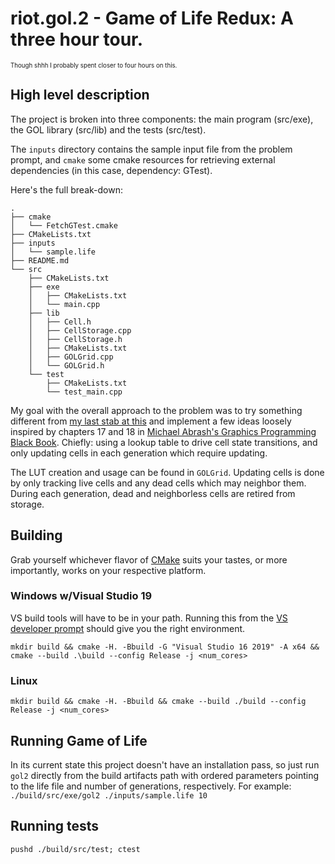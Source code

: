 # riot.gol.2 - Game of Life Redux: A three hour tour.

<sub><sup>Though shhh I probably spent closer to four hours on this.</sup></sub>

## High level description

The project is broken into three components: the main program (src/exe), the GOL library (src/lib) and the tests (src/test).

The `inputs` directory contains the sample input file from the problem prompt, and `cmake` some cmake resources for retrieving external dependencies (in this case, dependenc*y*: GTest).

Here's the full break-down:
```
.
├── cmake
│   └── FetchGTest.cmake
├── CMakeLists.txt
├── inputs
│   └── sample.life
├── README.md
└── src
    ├── CMakeLists.txt
    ├── exe
    │   ├── CMakeLists.txt
    │   └── main.cpp
    ├── lib
    │   ├── Cell.h
    │   ├── CellStorage.cpp
    │   ├── CellStorage.h
    │   ├── CMakeLists.txt
    │   ├── GOLGrid.cpp
    │   └── GOLGrid.h
    └── test
        ├── CMakeLists.txt
        └── test_main.cpp
```

My goal with the overall approach to the problem was to try something different from [my last stab at this](https://github.com/phytoporg/riot.gol) and implement a few ideas loosely inspired by chapters 17 and 18 in [Michael Abrash's Graphics Programming Black Book](http://www.jagregory.com/abrash-black-book/). Chiefly: using a lookup table to drive cell state transitions, and only updating cells in each generation which require updating.

The LUT creation and usage can be found in `GOLGrid`. Updating cells is done by only tracking live cells and any dead cells which may neighbor them. During each generation, dead and neighborless cells are retired from storage.

## Building

Grab yourself whichever flavor of [CMake](https://cmake.org/) suits your tastes, or more importantly, works on your respective platform.

### Windows w/Visual Studio 19

VS build tools will have to be in your path. Running this from the [VS developer prompt](https://docs.microsoft.com/en-us/dotnet/framework/tools/developer-command-prompt-for-vs) should give you the right environment.

`mkdir build && cmake -H. -Bbuild -G "Visual Studio 16 2019" -A x64 && cmake --build .\build --config Release -j <num_cores>`

### Linux
`mkdir build && cmake -H. -Bbuild && cmake --build ./build --config Release -j <num_cores>`

## Running Game of Life

In its current state this project doesn't have an installation pass, so just run `gol2` directly from the build artifacts path with ordered parameters pointing to the life file and number of generations, respectively. For example:
`./build/src/exe/gol2 ./inputs/sample.life 10`

## Running tests

`pushd ./build/src/test; ctest`

